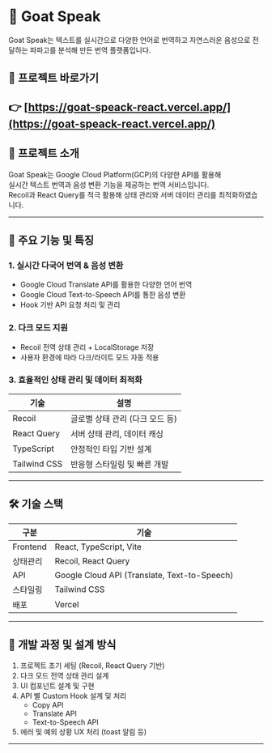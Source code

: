 # 🐐 Goat Speak

Goat Speak는 텍스트를 실시간으로 다양한 언어로 번역하고 자연스러운 음성으로 전달하는 파파고를 분석해 만든 번역 플랫폼입니다.

## 📎 프로젝트 바로가기  
👉 [https://goat-speack-react.vercel.app/](https://goat-speack-react.vercel.app/)
---

## 📄 프로젝트 소개

Goat Speak는 Google Cloud Platform(GCP)의 다양한 API를 활용해  
실시간 텍스트 번역과 음성 변환 기능을 제공하는 번역 서비스입니다.  
Recoil과 React Query를 적극 활용해 상태 관리와 서버 데이터 관리를 최적화하였습니다.

---

## 🚀 주요 기능 및 특징

### 1. 실시간 다국어 번역 & 음성 변환
- Google Cloud Translate API를 활용한 다양한 언어 번역
- Google Cloud Text-to-Speech API를 통한 음성 변환
- Hook 기반 API 요청 처리 및 관리

### 2. 다크 모드 지원
- Recoil 전역 상태 관리 + LocalStorage 저장
- 사용자 환경에 따라 다크/라이트 모드 자동 적용

### 3. 효율적인 상태 관리 및 데이터 최적화
|기술|설명|
|---|---|
|Recoil|글로벌 상태 관리 (다크 모드 등)|
|React Query|서버 상태 관리, 데이터 캐싱|
|TypeScript|안정적인 타입 기반 설계|
|Tailwind CSS|반응형 스타일링 및 빠른 개발|

---

## 🛠️ 기술 스택

|구분|기술|
|---|---|
|Frontend|React, TypeScript, Vite|
|상태관리|Recoil, React Query|
|API|Google Cloud API (Translate, Text-to-Speech)|
|스타일링|Tailwind CSS|
|배포|Vercel|

---

## 📝 개발 과정 및 설계 방식

1. 프로젝트 초기 세팅 (Recoil, React Query 기반)
2. 다크 모드 전역 상태 관리 설계
3. UI 컴포넌트 설계 및 구현
4. API 별 Custom Hook 설계 및 처리
   - Copy API
   - Translate API
   - Text-to-Speech API
5. 에러 및 예외 상황 UX 처리 (toast 알림 등)

---

